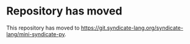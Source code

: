 # Repository has moved

This repository has moved to <https://git.syndicate-lang.org/syndicate-lang/mini-syndicate-py>.
